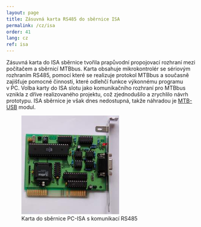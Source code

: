 ```yaml
---
layout: page
title: Zásuvná karta RS485 do sběrnice ISA
permalink: /cz/isa
order: 41
lang: cz
ref: isa
---
```


Zásuvná karta do ISA sběrnice tvořila prapůvodní propojovací rozhraní mezi
počítačem a sběrnicí MTBbus. Karta obsahuje mikrokontrolér se sériovým
rozhraním RS485, pomocí které se realizuje protokol MTBbus a současně zajišťuje
pomocné činnosti, které odlehčí funkce výkonnému programu v PC. Volba karty do
ISA slotu jako komunikačního rozhraní pro MTBbus vznikla z dříve realizovaného
projektu, což zjednodušilo a zrychlilo návrh prototypu. ISA sběrnice je však
dnes nedostupná, takže náhradou je [MTB-USB](/usb) modul.

<figure>
<img src="/assets/img/mtbisa_foto.jpg" alt="Karta do sběrnice PC-ISA s komunikací RS485" style="max-width: 300px" />
<figcaption>Karta do sběrnice PC-ISA s komunikací RS485</figcaption>
</figure>
